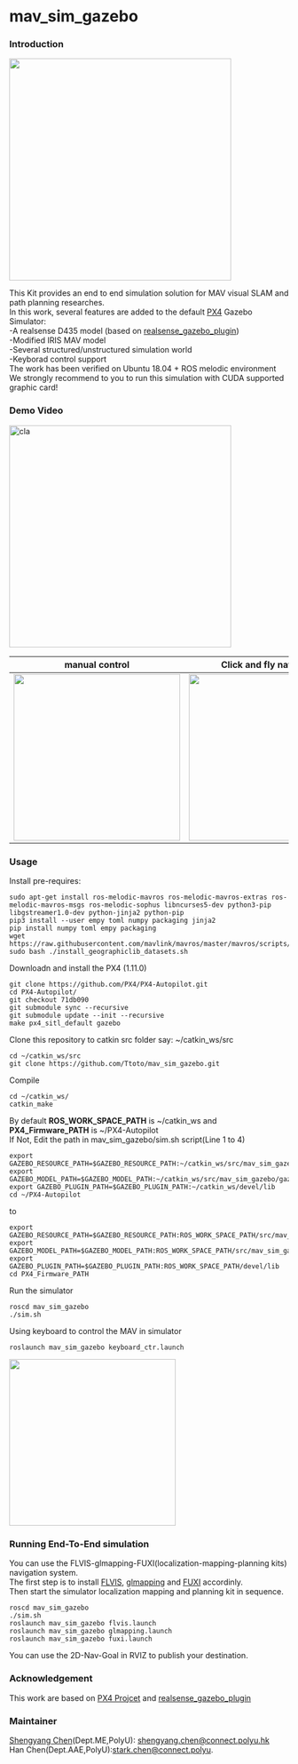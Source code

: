 # mav_sim_gazebo
### Introduction
<img src="others/mavsim.png" width="400">

This Kit provides an end to end simulation solution for MAV visual SLAM and path planning researches. <br />
In this work, several features are added to the default [PX4](https://github.com/PX4/Firmware) Gazebo Simulator: <br />
-A realsense D435 model (based on [realsense_gazebo_plugin](https://github.com/pal-robotics/realsense_gazebo_plugin)) <br />
-Modified IRIS MAV model <br />
-Several structured/unstructured simulation world <br />
-Keyborad control support <br />
The work has been verified on Ubuntu 18.04 + ROS melodic environment <br />
We strongly recommend to you to run this simulation with CUDA supported graphic card!
### Demo Video

<a href="https://www.youtube.com/watch?v=sKkA5f62P6g" target="_blank"><img src="https://img.youtube.com/vi/sKkA5f62P6g/0.jpg" 
alt="cla" width="400" border="0" /></a>

| manual control    | Click and fly navigation   |
| ---------------------- | ---------------------- |
| <img src="others/manual_kb_ctl.gif" width="300">  | <img src="others/click_and_fly.gif" width="300">  |

### Usage
Install pre-requires:
````
sudo apt-get install ros-melodic-mavros ros-melodic-mavros-extras ros-melodic-mavros-msgs ros-melodic-sophus libncurses5-dev python3-pip libgstreamer1.0-dev python-jinja2 python-pip
pip3 install --user empy toml numpy packaging jinja2
pip install numpy toml empy packaging
wget https://raw.githubusercontent.com/mavlink/mavros/master/mavros/scripts/install_geographiclib_datasets.sh
sudo bash ./install_geographiclib_datasets.sh
````

Downloadn and install the PX4 (1.11.0)
````
git clone https://github.com/PX4/PX4-Autopilot.git
cd PX4-Autopilot/
git checkout 71db090
git submodule sync --recursive
git submodule update --init --recursive
make px4_sitl_default gazebo
````

Clone this repository to catkin src folder say: ~/catkin_ws/src
````
cd ~/catkin_ws/src
git clone https://github.com/Ttoto/mav_sim_gazebo.git
````
Compile
````
cd ~/catkin_ws/
catkin_make
````
By default **ROS_WORK_SPACE_PATH** is ~/catkin_ws and **PX4_Firmware_PATH** is ~/PX4-Autopilot <br />
If Not, Edit the path in mav_sim_gazebo/sim.sh script(Line 1 to 4)
````
export GAZEBO_RESOURCE_PATH=$GAZEBO_RESOURCE_PATH:~/catkin_ws/src/mav_sim_gazebo/gazebo
export GAZEBO_MODEL_PATH=$GAZEBO_MODEL_PATH:~/catkin_ws/src/mav_sim_gazebo/gazebo/models
export GAZEBO_PLUGIN_PATH=$GAZEBO_PLUGIN_PATH:~/catkin_ws/devel/lib
cd ~/PX4-Autopilot
````
to
````
export GAZEBO_RESOURCE_PATH=$GAZEBO_RESOURCE_PATH:ROS_WORK_SPACE_PATH/src/mav_sim_gazebo/gazebo
export GAZEBO_MODEL_PATH=$GAZEBO_MODEL_PATH:ROS_WORK_SPACE_PATH/src/mav_sim_gazebo/gazebo/models
export GAZEBO_PLUGIN_PATH=$GAZEBO_PLUGIN_PATH:ROS_WORK_SPACE_PATH/devel/lib
cd PX4_Firmware_PATH
````
Run the simulator
````
roscd mav_sim_gazebo
./sim.sh
````
Using keyboard to control the MAV in simulator
````
roslaunch mav_sim_gazebo keyboard_ctr.launch
````
<img src="others/kbctr.png" width="300">

### Running End-To-End simulation
You can use the FLVIS-glmapping-FUXI(localization-mapping-planning kits) navigation system. <br />
The first step is to install [FLVIS](https://github.com/HKPolyU-UAV/FLVIS), [glmapping](https://github.com/HKPolyU-UAV/glmapping) and [FUXI](https://github.com/chenhanpolyu/fuxi-planner) accordinly. <br />
Then start the simulator localization mapping and planning kit in sequence. <br />
````
roscd mav_sim_gazebo
./sim.sh
roslaunch mav_sim_gazebo flvis.launch
roslaunch mav_sim_gazebo glmapping.launch
roslaunch mav_sim_gazebo fuxi.launch
````
You can use the 2D-Nav-Goal in RVIZ to publish your destination. <br />

### Acknowledgement
This work are based on [PX4 Projcet](https://github.com/PX4/Firmware) and [realsense_gazebo_plugin](https://github.com/pal-robotics/realsense_gazebo_plugin)


### Maintainer
[Shengyang Chen](https://www.polyu.edu.hk/researchgrp/cywen/index.php/en/people/researchstudent.html)(Dept.ME,PolyU): shengyang.chen@connect.polyu.hk <br />
Han Chen(Dept.AAE,PolyU):stark.chen@connect.polyu.
